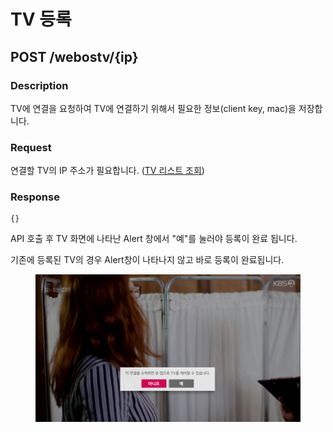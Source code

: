 # TV 등록

## POST /webostv/{ip}

### Description

TV에 연결을 요청하여 TV에 연결하기 위해서 필요한 정보(client key, mac)을 저장합니다.

### Request

연결할 TV의 IP 주소가 필요합니다. ([TV 리스트 조회](tv.md))

### Response

```
{}
```

API 호출 후 TV 화면에 나타난 Alert 창에서 "예"를 눌러야 등록이 완료 됩니다.

기존에 등록된 TV의 경우 Alert창이 나타나지 않고 바로 등록이 완료됩니다.

<figure><img src="../../../.gitbook/assets/image (5).png" alt=""><figcaption></figcaption></figure>
